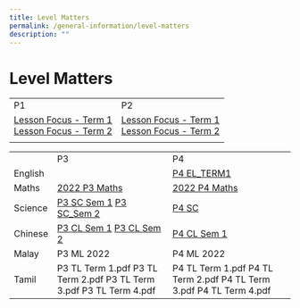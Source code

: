 ```yaml
---
title: Level Matters
permalink: /general-information/level-matters
description: ""
---
```

# Level Matters

|                                                  |                                                  |
|--------------------------------------------------|--------------------------------------------------|
| P1                                               | P2                                               |
| [Lesson Focus - Term 1](/files/P1%20Term%201%202022.pdf) <br>[Lesson Focus - Term 2](/files/P1%20Term%202%202022.pdf) | [Lesson Focus - Term 1](/files/P2%20Term%201%202022.pdf)  <br>[Lesson Focus - Term 2](/files/P2%20Term%202%202022.pdf) |
|                                                  |                                                  |

|            |                                                                       |                                                                      |
|------------|-----------------------------------------------------------------------|----------------------------------------------------------------------|
|            | P3                                                                    | P4                                                                   |
| English    |                                                                       | [P4 EL_TERM1](/files/P4%20EL_TERM1%20Lesson%20Focus.pdf)                                                          |
| Maths      | [2022 P3 Maths](/files/2022%20P3%20Maths%20Lesson%20Focus.pdf)                                                         | [2022 P4 Maths](/files/2022%20P4%20Maths%20Lesson%20Focus.pdf)                                                        |
| Science    | [P3 SC Sem 1](/files/P3%20SC%20Sem%201.pdf) [P3 SC_Sem 2](/files/P3%20SC_Sem%202.pdf)                                               | [P4 SC](/files/P4%20SC.pdf)                                                                |
| Chinese    | [P3 CL Sem 1](/files/P3%20CL%20Semester%201%202022%20Lesson%20Focus.pdf)  [P3 CL Sem 2](/files/P3%20CL%20Semester%202%202022%20Lesson%20Focus.pdf)                                              | [P4 CL Sem 1](/files/P4%20CL%20Semester%201%202022%20Lesson%20Focus.pdf)                                                          |
| Malay      | P3 ML 2022                                                            | P4 ML 2022                                                           |
| Tamil      | P3 TL Term 1.pdf   P3 TL Term 2.pdf P3 TL Term 3.pdf P3 TL Term 4.pdf | P4 TL Term 1.pdf P4 TL Term 2.pdf P4 TL Term 3.pdf  P4 TL Term 4.pdf |